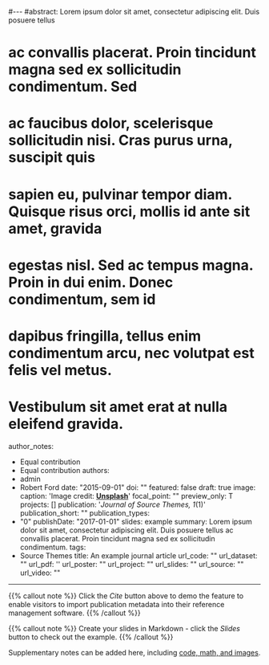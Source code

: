  
#---
#abstract: Lorem ipsum dolor sit amet, consectetur adipiscing elit. Duis posuere tellus
#  ac convallis placerat. Proin tincidunt magna sed ex sollicitudin condimentum. Sed
#  ac faucibus dolor, scelerisque sollicitudin nisi. Cras purus urna, suscipit quis
#  sapien eu, pulvinar tempor diam. Quisque risus orci, mollis id ante sit amet, gravida
#  egestas nisl. Sed ac tempus magna. Proin in dui enim. Donec condimentum, sem id
#  dapibus fringilla, tellus enim condimentum arcu, nec volutpat est felis vel metus.
#  Vestibulum sit amet erat at nulla eleifend gravida.
author_notes:
- Equal contribution
- Equal contribution
authors:
- admin
- Robert Ford
date: "2015-09-01"
doi: ""
featured: false
draft: true
image:
  caption: 'Image credit: [**Unsplash**](https://unsplash.com/photos/jdD8gXaTZsc)'
  focal_point: ""
  preview_only: T
projects: []
publication: '*Journal of Source Themes, 1*(1)'
publication_short: ""
publication_types:
- "0"
publishDate: "2017-01-01"
slides: example
summary: Lorem ipsum dolor sit amet, consectetur adipiscing elit. Duis posuere tellus
  ac convallis placerat. Proin tincidunt magna sed ex sollicitudin condimentum.
tags:
- Source Themes
title: An example journal article
url_code: ""
url_dataset: ""
url_pdf: ''
url_poster: ""
url_project: ""
url_slides: ""
url_source: ""
url_video: ""
---

{{% callout note %}}
Click the *Cite* button above to demo the feature to enable visitors to import publication metadata into their reference management software.
{{% /callout %}}

{{% callout note %}}
Create your slides in Markdown - click the *Slides* button to check out the example.
{{% /callout %}}

Supplementary notes can be added here, including [code, math, and images](https://wowchemy.com/docs/writing-markdown-latex/).

